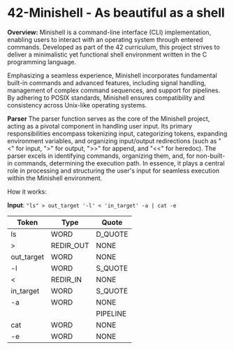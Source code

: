 # 42-Minishell - As beautiful as a shell

**Overview:**
Minishell is a command-line interface (CLI) implementation, enabling users to interact with an operating system through entered commands.
Developed as part of the 42 curriculum, this project strives to deliver a minimalistic yet functional shell environment written in the C programming language.

Emphasizing a seamless experience, Minishell incorporates fundamental built-in commands and advanced features, including signal handling,
management of complex command sequences, and support for pipelines. By adhering to POSIX standards, Minishell ensures compatibility and consistency across Unix-like operating systems.

**Parser**
The parser function serves as the core of the Minishell project, acting as a pivotal component in handling user input.
Its primary responsibilities encompass tokenizing input, categorizing tokens, expanding environment variables, and
organizing input/output redirections (such as "<" for input, ">" for output, ">>" for append, and "<<" for heredoc). 
The parser excels in identifying commands, organizing them, and, for non-built-in commands, determining the execution path.
In essence, it plays a central role in processing and structuring the user's input for seamless execution within the Minishell environment.

How it works:

****Input****: `"ls" > out_target '-l' < 'in_target' -a | cat -e`

| Token | Type | Quote |
|----------|----------|----------|
| ls | WORD | D_QUOTE |
|  > | REDIR_OUT | NONE |
| out_target | WORD | NONE |
| -l | WORD | S_QUOTE |
| < | REDIR_IN | NONE |
| in_target | WORD | S_QUOTE |
| -a | WORD | NONE |
| | | PIPELINE | NONE |
| cat | WORD | NONE |
| -e | WORD | NONE |

